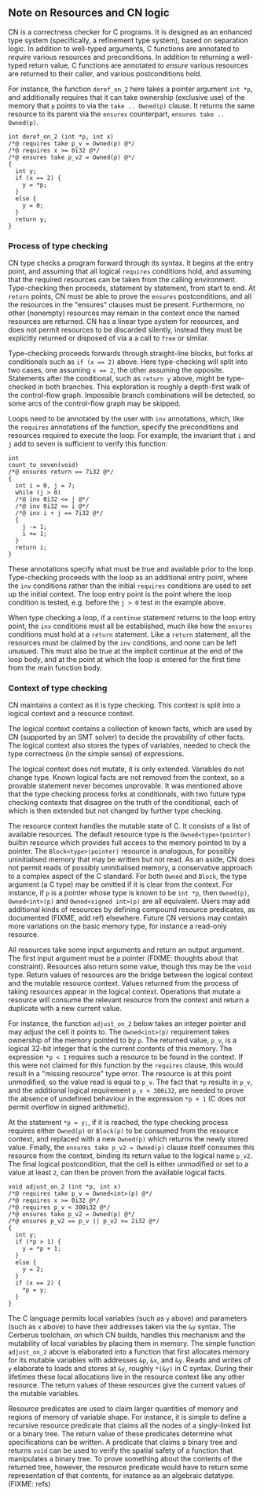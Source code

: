 
## Note on Resources and CN logic

CN is a correctness checker for C programs. It is designed as an enhanced type
system (specifically, a refinement type system), based on separation logic.
In addition to well-typed arguments, C functions are annotated to
*require* various resources and preconditions. In addition to returning a
well-typed return value, C functions are annotated to *ensure* various
resources are returned to their caller, and various postconditions hold.

For instance, the function `deref_on_2` here takes a pointer argument `int *p`, and
additionally requires that it can take ownership (exclusive use) of the memory
that `p` points to via the `take .. Owned(p)` clause. It returns the same
resource to its parent via the `ensures` counterpart, `ensures take .. Owned(p)`.

```
int deref_on_2 (int *p, int x)
/*@ requires take p_v = Owned(p) @*/
/*@ requires x >= 0i32 @*/
/*@ ensures take p_v2 = Owned(p) @*/
{
  int y;
  if (x == 2) {
    y = *p;
  }
  else {
    y = 0;
  }
  return y;
}
```

### Process of type checking

CN type checks a program forward through its syntax. It begins at the
entry point, and assuming that all logical `requires` conditions hold, and
assuming that the required resources can be taken from the calling environment.
Type-checking then proceeds, statement by statement, from start to end. At
`return` points, CN must be able to prove the `ensures` postconditions, and all
the resources in the "ensures" clauses must be present. Furthermore, no other
(nonempty) resources may remain in the context once the named resources are
returned. CN has a linear type system for resources, and does not permit
resources to be discarded silently, instead they must be explicitly returned
or disposed of via a a call to `free` or similar.

Type-checking proceeds forwards through straight-line blocks, but forks at
conditionals such as `if (x == 2)` above. Here type-checking will split into
two cases, one assuming `x == 2`, the other assuming the opposite. Statements
after the conditional, such as `return y` above, might be type-checked in both
branches. This exploration is roughly a depth-first walk of the control-flow
graph. Impossible branch combinations will be detected, so some arcs of the
control-flow graph may be skipped.

Loops need to be annotated by the user with `inv` annotations, which, like the
`requires` annotations of the function, specify the preconditions and resources
required to execute the loop. For example, the invariant that `i` and `j` add to
seven is sufficient to verify this function:

```
int
count_to_seven(void)
/*@ ensures return == 7i32 @*/
{
  int i = 0, j = 7;
  while (j > 0)
  /*@ inv 0i32 <= j @*/
  /*@ inv 0i32 <= i @*/
  /*@ inv i + j == 7i32 @*/
  {
    j -= 1;
    i += 1;
  }
  return i;
}
```

These annotations specify what must be true and available prior to the loop.
Type-checking proceeds with the loop as an additional entry point, where the
`inv` conditions rather than the initial `requires` conditions are used to set
up the initial context. The loop entry point is the point where the loop
condition is tested, e.g. before the `j > 0` test in the example above.

When type checking a loop, if a `continue` statement returns to the loop entry
point, the `inv` conditions must all be established, much like how the
`ensures` conditions must hold at a `return` statement. Like a `return`
statement, all the resources must be claimed by the `inv` conditions, and none
can be left unusued. This must also be true at the implicit continue at the end
of the loop body, and at the point at which the loop is entered for the first
time from the main function body.

### Context of type checking

CN maintains a context as it is type checking. This context is split into a
logical context and a resource context.

The logical context contains a collection of known facts, which are used by CN
(supported by an SMT solver) to decide the provability of other facts. The
logical context also stores the types of variables, needed to check the type
correctness (in the simple sense) of expressions.

The logical context does not mutate, it is only extended. Variables do not
change type. Known logical facts are not removed from the context, so a
provable statement never becomes unprovable. It was mentioned above that the
type checking process forks at conditionals, with two future type checking
contexts that disagree on the truth of the conditional, each of which is then
extended but not changed by further type checking.

The resource context handles the mutable state of C. It consists of a list of
available resources. The default resource type is the `Owned<type>(pointer)`
builtin resource which provides full access to the memory pointed to by a
pointer. The `Block<type>(pointer)` resource is analogous, for possibly
uninitialised memory that may be written but not read. As an aside, CN does not
permit reads of possibly uninitialised memory, a conservative approach to a
complex aspect of the C standard. For both `Owned` and `Block`, the type argument
(a C type) may be omitted if it is clear from the context. For instance, if `p`
is a pointer whose type is known to be `int *p`, then `Owned(p)`,
`Owned<int>(p)` and `Owned<signed int>(p)` are all equivalent. Users may add
additional kinds of resources by defining compound resource predicates, as
documented (FIXME, add ref) elsewhere. Future CN versions may contain more
variations on the basic memory type, for instance a read-only resource.

All resources take some input arguments and return an output argument. The
first input argument must be a pointer (FIXME: thoughts about that constraint).
Resources also return some value, though this may be the `void` type. Return
values of resources are the bridge between the logical context and the mutable
resource context. Values returned from the process of taking resources appear
in the logical context. Operations that mutate a resource will consume the
relevant resource from the context and return a duplicate with a new current
value.

For instance, the function `adjust_on_2` below takes an integer pointer and may
adjust the cell it points to. The `Owned<int>(p)` requirement takes ownership
of the memory pointed to by `p`. The returned value, `p_v`, is a logical 32-bit
integer that is the current contents of this memory. The expression `*p < 1`
requires such a resource to be found in the context. If this were not claimed
for this function by the `requires` clause, this would result in a "missing
resource" type error. The resource is at this point unmodified, so the value
read is equal to `p_v`.  The fact that `*p` results in `p_v`, and the
additional logical requirement `p_v < 300i32`, are needed to prove the absence
of undefined behaviour in the expression `*p + 1` (C does not permit overflow
in signed arithmetic).

At the statement `*p = y;`, if it is reached, the type checking process
requires either `Owned(p)` or `Block(p)` to be consumed from the resource
context, and replaced with a new `Owned(p)` which returns the newly stored
value. Finally, the `ensures take p_v2 = Owned(p)` clause itself consumes this
resource from the context, binding its return value to the logical name `p_v2`.
The final logical postcondition, that the cell is either unmodified or set to a
value at least `2`, can then be proven from the available logical facts.

```
void adjust_on_2 (int *p, int x)
/*@ requires take p_v = Owned<int>(p) @*/
/*@ requires x >= 0i32 @*/
/*@ requires p_v < 300i32 @*/
/*@ ensures take p_v2 = Owned(p) @*/
/*@ ensures p_v2 == p_v || p_v2 >= 2i32 @*/
{
  int y;
  if (*p > 1) {
    y = *p + 1;
  }
  else {
    y = 2;
  }
  if (x == 2) {
    *p = y;
  }
}
```

The C language permits local variables (such as `y` above) and parameters (such
as `x` above) to have their addresses taken via the `&y` syntax. The Cerberus
toolchain, on which CN builds, handles this mechanism and the mutability of
local variables by placing them in memory. The simple function `adjust_on_2`
above is elaborated into a function that first allocates memory for its mutable
variables with addresses `&p`, `&x`, and `&y`. Reads and writes of `y`
elaborate to loads and stores at `&y`, roughly `*(&y)` in C syntax. During
their lifetimes these local allocations live in the resource context like any
other resource. The return values of these resources give the current values of
the mutable variables.

Resource predicates are used to claim larger quantities of memory and regions
of memory of variable shape. For instance, it is simple to define a recursive
resource predicate that claims all the nodes of a singly-linked list or a
binary tree. The return value of these predicates determine what specifications
can be written. A predicate that claims a binary tree and returns `void` can be
used to verify the spatial safety of a function that manipulates a binary tree.
To prove something about the contents of the returned tree, however, the
resource predicate would have to return some representation of that contents,
for instance as an algebraic datatype. (FIXME: refs)

